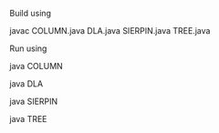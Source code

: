 Build using

javac COLUMN.java DLA.java SIERPIN.java TREE.java

Run using

java COLUMN

java DLA

java SIERPIN

java TREE


